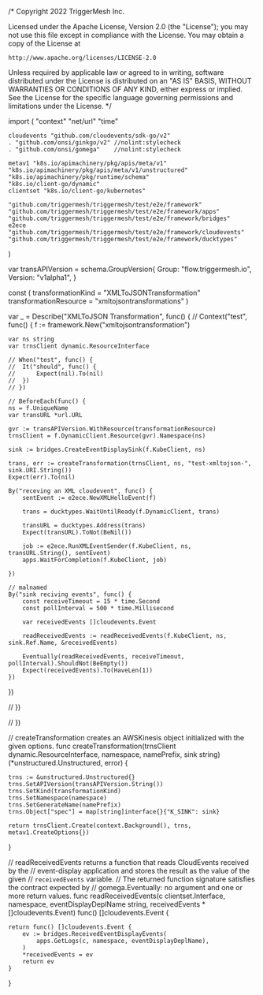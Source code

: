 /*
Copyright 2022 TriggerMesh Inc.

Licensed under the Apache License, Version 2.0 (the "License");
you may not use this file except in compliance with the License.
You may obtain a copy of the License at

    http://www.apache.org/licenses/LICENSE-2.0

Unless required by applicable law or agreed to in writing, software
distributed under the License is distributed on an "AS IS" BASIS,
WITHOUT WARRANTIES OR CONDITIONS OF ANY KIND, either express or implied.
See the License for the specific language governing permissions and
limitations under the License.
*/



import (
	"context"
	"net/url"
	"time"

	cloudevents "github.com/cloudevents/sdk-go/v2"
	. "github.com/onsi/ginkgo/v2" //nolint:stylecheck
	. "github.com/onsi/gomega"    //nolint:stylecheck

	metav1 "k8s.io/apimachinery/pkg/apis/meta/v1"
	"k8s.io/apimachinery/pkg/apis/meta/v1/unstructured"
	"k8s.io/apimachinery/pkg/runtime/schema"
	"k8s.io/client-go/dynamic"
	clientset "k8s.io/client-go/kubernetes"

	"github.com/triggermesh/triggermesh/test/e2e/framework"
	"github.com/triggermesh/triggermesh/test/e2e/framework/apps"
	"github.com/triggermesh/triggermesh/test/e2e/framework/bridges"
	e2ece "github.com/triggermesh/triggermesh/test/e2e/framework/cloudevents"
	"github.com/triggermesh/triggermesh/test/e2e/framework/ducktypes"
)

var transAPIVersion = schema.GroupVersion{
	Group:   "flow.triggermesh.io",
	Version: "v1alpha1",
}

const (
	transformationKind     = "XMLToJSONTransformation"
	transformationResource = "xmltojsontransformations"
)

var _ = Describe("XMLToJSON Transformation", func() {
	// Context("test", func() {
	f := framework.New("xmltojsontransformation")

	var ns string
	var trnsClient dynamic.ResourceInterface

	// When("test", func() {
	// 	It("should", func() {
	// 		Expect(nil).To(nil)
	// 	})
	// })

	// BeforeEach(func() {
	ns = f.UniqueName
	var transURL *url.URL

	gvr := transAPIVersion.WithResource(transformationResource)
	trnsClient = f.DynamicClient.Resource(gvr).Namespace(ns)

	sink := bridges.CreateEventDisplaySink(f.KubeClient, ns)

	trans, err := createTransformation(trnsClient, ns, "test-xmltojson-", sink.URI.String())
	Expect(err).To(nil)

	By("receving an XML cloudevent", func() {
		sentEvent := e2ece.NewXMLHelloEvent(f)

		trans = ducktypes.WaitUntilReady(f.DynamicClient, trans)

		transURL = ducktypes.Address(trans)
		Expect(transURL).ToNot(BeNil())

		job := e2ece.RunXMLEventSender(f.KubeClient, ns, transURL.String(), sentEvent)
		apps.WaitForCompletion(f.KubeClient, job)

	})

	// malnamed
	By("sink reciving events", func() {
		const receiveTimeout = 15 * time.Second
		const pollInterval = 500 * time.Millisecond

		var receivedEvents []cloudevents.Event

		readReceivedEvents := readReceivedEvents(f.KubeClient, ns, sink.Ref.Name, &receivedEvents)

		Eventually(readReceivedEvents, receiveTimeout, pollInterval).ShouldNot(BeEmpty())
		Expect(receivedEvents).To(HaveLen(1))
	})

})

// })

// })

// createTransformation creates an AWSKinesis object initialized with the given options.
func createTransformation(trnsClient dynamic.ResourceInterface, namespace, namePrefix, sink string) (*unstructured.Unstructured, error) {

	trns := &unstructured.Unstructured{}
	trns.SetAPIVersion(transAPIVersion.String())
	trns.SetKind(transformationKind)
	trns.SetNamespace(namespace)
	trns.SetGenerateName(namePrefix)
	trns.Object["spec"] = map[string]interface{}{"K_SINK": sink}

	return trnsClient.Create(context.Background(), trns, metav1.CreateOptions{})
}

// readReceivedEvents returns a function that reads CloudEvents received by the
// event-display application and stores the result as the value of the given
// `receivedEvents` variable.
// The returned function signature satisfies the contract expected by
// gomega.Eventually: no argument and one or more return values.
func readReceivedEvents(c clientset.Interface, namespace, eventDisplayDeplName string,
	receivedEvents *[]cloudevents.Event) func() []cloudevents.Event {

	return func() []cloudevents.Event {
		ev := bridges.ReceivedEventDisplayEvents(
			apps.GetLogs(c, namespace, eventDisplayDeplName),
		)
		*receivedEvents = ev
		return ev
	}
}

